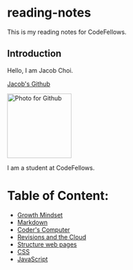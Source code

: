 # reading-notes
This is my reading notes for CodeFellows.

## Introduction
Hello, I am Jacob Choi.

[Jacob's Github](https://github.com/Choij12)

<img width="149" alt="Photo for Github" src="https://user-images.githubusercontent.com/91853244/135907212-c1ccc99f-d533-48ab-8684-3f40a592fd2d.png">

I am a student at CodeFellows.

# Table of Content:
- [Growth Mindset](https://github.com/Choij12/reading-notes/blob/main/growth%20mindset.md)
- [Markdown](https://github.com/Choij12/reading-notes/blob/main/markdown.md)
- [Coder's Computer](https://github.com/Choij12/reading-notes/blob/main/Coder's%20Computer.md)
- [Revisions and the Cloud](https://github.com/Choij12/reading-notes/blob/main/Revisions%20and%20the%20cloud.md)
- [Structure web pages](https://github.com/Choij12/reading-notes/blob/main/Structure%20Web%20Pages%20with%20HTML.md)
- [CSS](https://github.com/Choij12/reading-notes/blob/main/CSS.md)
- [JavaScript](https://github.com/Choij12/reading-notes/blob/main/Javascript.md)
